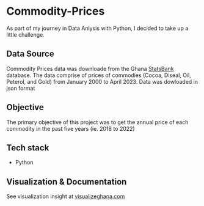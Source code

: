 # Commodity-Prices
As part of my journey in Data Anlysis with Python, I decided to take up a little challenge.
## Data Source
Commodity Prices data was downloade from the Ghana [StatsBank](https://statsbank.statsghana.gov.gh/index.html) database. The data comprise of prices of commodies (Cocoa, Diseal, Oil, Peterol, and Gold) from January 2000 to April 2023.
Data was dowloaded in json format
## Objective
The primary objective of this project was to get the annual price of each commodity in the past five years (ie. 2018 to 2022) 
## Tech stack
- Python
## Visualization & Documentation
See visualization insight at [visualizeghana.com](https://visualizeghana.com/2024/01/trend-of-ghanas-commodity-prices.html)
